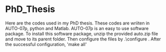 # PhD_Thesis
Here are the codes used in my PhD thesis. These codes are wriiten in AUTO-07p, python and Matlab.
AUTO-07p is an easy to use software package. To install this software package, unzip the provided auto.zip file and move to its parent folder. Then configure the files by .\configure . After the successful configuration, 'make all'
